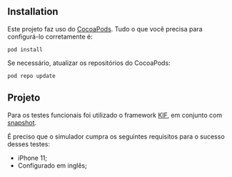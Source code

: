 ## Installation

Este projeto faz uso do [CocoaPods](https://cocoapods.org). Tudo o que você precisa para configurá-lo corretamente é:

```
pod install
```

Se necessário, atualizar os repositórios do CocoaPods:

```
pod repo update
```

## Projeto

Para os testes funcionais foi utilizado o framework [KIF](https://github.com/kif-framework/KIF), em conjunto com [snapshot](https://github.com/uber/ios-snapshot-test-case).

É preciso que o simulador cumpra os seguintes requisitos para o sucesso desses testes:

- iPhone 11;
- Configurado em inglês;
